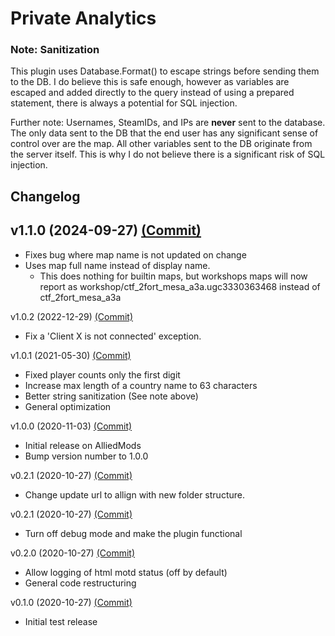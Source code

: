 # Private Analytics

### Note: Sanitization

This plugin uses Database.Format() to escape strings before sending them to the DB. I do believe this is safe enough, however as variables are escaped and added directly to the query instead of using a prepared statement, there is always a potential for SQL injection.

Further note: Usernames, SteamIDs, and IPs are **never** sent to the database. The only data sent to the DB that the end user has any significant sense of control over are the map. All other variables sent to the DB originate from the server itself. This is why I do not believe there is a significant risk of SQL injection.

## Changelog

## v1.1.0 (2024-09-27) [(Commit)](https://github.com/llamasking/sourcemod-plugins/commit/f5b694bb1ca17e2f3a6a248aaa64fc302d1380de)

- Fixes bug where map name is not updated on change
- Uses map full name instead of display name.
  - This does nothing for builtin maps, but workshops maps will now report as workshop/ctf_2fort_mesa_a3a.ugc3330363468 instead of ctf_2fort_mesa_a3a

v1.0.2 (2022-12-29) [(Commit)](https://github.com/llamasking/sourcemod-plugins/commit/f003000432c1a48474a0ecbd1865c006b10dbc6d)

- Fix a 'Client X is not connected' exception.

v1.0.1 (2021-05-30) [(Commit)](https://github.com/llamasking/sourcemod-plugins/commit/7d12a2bc25f1c531f1f440bd27c7b9a22dbef48c)

- Fixed player counts only the first digit
- Increase max length of a country name to 63 characters
- Better string sanitization (See note above)
- General optimization

v1.0.0 (2020-11-03) [(Commit)](https://github.com/llamasking/sourcemod-plugins/commit/38e66465c8d1a7a5d82d068fec85267a79a28920)

- Initial release on AlliedMods
- Bump version number to 1.0.0

v0.2.1 (2020-10-27) [(Commit)](https://github.com/llamasking/sourcemod-plugins/commit/90d418e4d4ea61ee5cacf1c3b11e8d65902a5095)

- Change update url to allign with new folder structure.

v0.2.1 (2020-10-27) [(Commit)](https://github.com/llamasking/sourcemod-plugins/commit/06657c4903ab4234a5308f042ab2b5ab55d90992)

- Turn off debug mode and make the plugin functional

v0.2.0 (2020-10-27) [(Commit)](https://github.com/llamasking/sourcemod-plugins/commit/2ddca14a7fd6fdd402971a3506463c23517c1b9b)

- Allow logging of html motd status (off by default)
- General code restructuring

v0.1.0 (2020-10-27) [(Commit)](https://github.com/llamasking/sourcemod-plugins/commit/94931e8698a7471933ae935e99c6800c24097621)

- Initial test release
